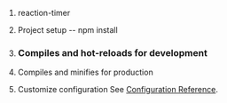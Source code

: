 1. reaction-timer
  
2. Project setup
  -- npm install

3. ### Compiles and hot-reloads for development


4. Compiles and minifies for production


5. Customize configuration
See [Configuration Reference](https://cli.vuejs.org/config/).
